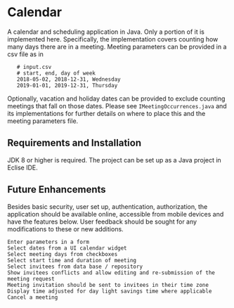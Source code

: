 # Calendar

A calendar and scheduling application in Java. Only a portion of it is implemented here. Specifically, the implementation covers counting how many days there are in a meeting. Meeting parameters can be provided in a csv file as in 
```
   # input.csv
   # start, end, day of week
   2018-05-02, 2018-12-31, Wednesday
   2019-01-01, 2019-12-31, Thursday
```
Optionally, vacation and holiday dates can be provided to exclude counting meetings that fall on those dates. Please see ```IMeetingOccurrences.java``` and its implementations for further details on where to place this and the meeting parameters file.

## Requirements and Installation
JDK 8 or higher is required. The project can be set up as a Java project in Eclise IDE.

## Future Enhancements
Besides basic security, user set up, authentication, authorization, the application should be available online, accessible from mobile devices and have the features below. User feedback should be sought for any modifications to these or new additions.
```
Enter parameters in a form
Select dates from a UI calendar widget
Select meeting days from checkboxes
Select start time and duration of meeting
Select invitees from data base / repository
Show invitees conflicts and allow editing and re-submission of the meeting request
Meeting invitation should be sent to invitees in their time zone
Display time adjusted for day light savings time where applicable
Cancel a meeting
```
